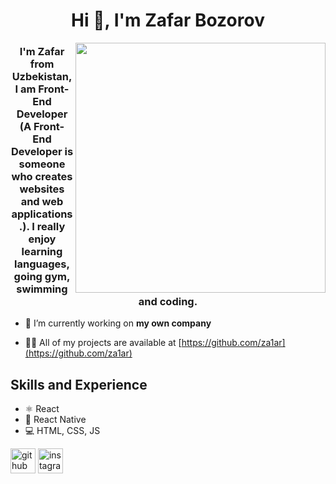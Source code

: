 <h1 align="center">Hi 👋, I'm Zafar Bozorov</h1>
<img width="400" hieght="320" align="right" src="https://media0.giphy.com/media/qgQUggAC3Pfv687qPC/giphy.gif">
<h3 align="center">I'm Zafar from Uzbekistan, I am Front-End Developer (A Front-End Developer is someone who creates websites and web applications.). I really enjoy learning languages, going gym, swimming and coding.</h3>


- 🔭 I’m currently working on **my own company**

- 👨‍💻 All of my projects are available at [https://github.com/za1ar](https://github.com/za1ar)


## Skills and Experience
* ⚛ React
* 📱 React Native
* 💻 HTML, CSS, JS


[<img src='https://cdn.jsdelivr.net/npm/simple-icons@3.0.1/icons/github.svg' alt='github' height='40'>](https://github.com/za1ar)  [<img src='https://cdn.jsdelivr.net/npm/simple-icons@3.0.1/icons/instagram.svg' alt='instagram' height='40'>](https://www.instagram.com/za1ar.01/)  


<!---
za1ar/za1ar is a ✨ special ✨ repository because its `README.md` (this file) appears on your GitHub profile.
You can click the Preview link to take a look at your changes.
--->
